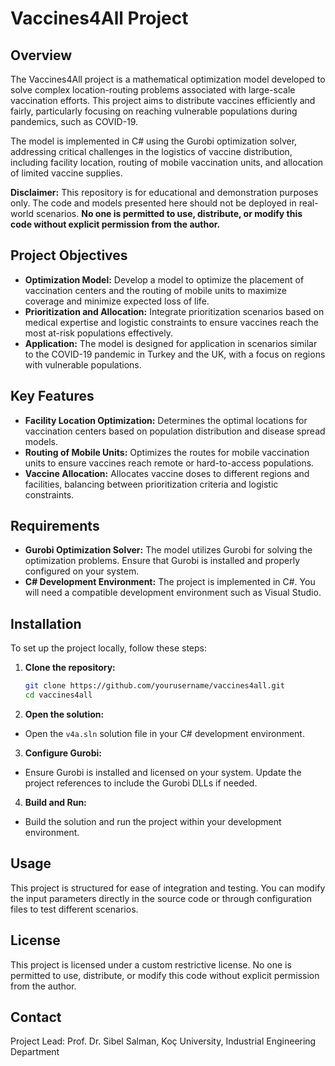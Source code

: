 # Vaccines4All Project

## Overview

The Vaccines4All project is a mathematical optimization model developed to solve complex location-routing problems associated with large-scale vaccination efforts. This project aims to distribute vaccines efficiently and fairly, particularly focusing on reaching vulnerable populations during pandemics, such as COVID-19.

The model is implemented in C# using the Gurobi optimization solver, addressing critical challenges in the logistics of vaccine distribution, including facility location, routing of mobile vaccination units, and allocation of limited vaccine supplies.

**Disclaimer:** This repository is for educational and demonstration purposes only. The code and models presented here should not be deployed in real-world scenarios. **No one is permitted to use, distribute, or modify this code without explicit permission from the author.**

## Project Objectives

- **Optimization Model:** Develop a model to optimize the placement of vaccination centers and the routing of mobile units to maximize coverage and minimize expected loss of life.
- **Prioritization and Allocation:** Integrate prioritization scenarios based on medical expertise and logistic constraints to ensure vaccines reach the most at-risk populations effectively.
- **Application:** The model is designed for application in scenarios similar to the COVID-19 pandemic in Turkey and the UK, with a focus on regions with vulnerable populations.

## Key Features

- **Facility Location Optimization:** Determines the optimal locations for vaccination centers based on population distribution and disease spread models.
- **Routing of Mobile Units:** Optimizes the routes for mobile vaccination units to ensure vaccines reach remote or hard-to-access populations.
- **Vaccine Allocation:** Allocates vaccine doses to different regions and facilities, balancing between prioritization criteria and logistic constraints.

## Requirements

- **Gurobi Optimization Solver:** The model utilizes Gurobi for solving the optimization problems. Ensure that Gurobi is installed and properly configured on your system.
- **C# Development Environment:** The project is implemented in C#. You will need a compatible development environment such as Visual Studio.

## Installation

To set up the project locally, follow these steps:

1. **Clone the repository:**
   ```bash
   git clone https://github.com/yourusername/vaccines4all.git
   cd vaccines4all
   
2. **Open the solution:**
- Open the `v4a.sln` solution file in your C# development environment.
  
3. **Configure Gurobi:**
- Ensure Gurobi is installed and licensed on your system. Update the project references to include the Gurobi DLLs if needed.

4. **Build and Run:**
- Build the solution and run the project within your development environment.

## Usage

This project is structured for ease of integration and testing. You can modify the input parameters directly in the source code or through configuration files to test different scenarios.

## License

This project is licensed under a custom restrictive license. No one is permitted to use, distribute, or modify this code without explicit permission from the author.

## Contact

Project Lead: Prof. Dr. Sibel Salman, Koç University, Industrial Engineering Department

